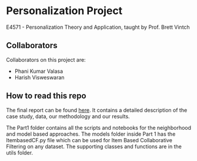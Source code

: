 # Personalization Project

E4571 - Personalization Theory and Application, taught by Prof. Brett Vintch

## Collaborators
Collaborators on this project are:
* Phani Kumar Valasa
* Harish Visweswaran


## How to read this repo

The final report can be found [here](Part1/Music%20Recommender%20System%20Case%20Study%20-%20Part%201%20Report.ipynb).
It contains a detailed description of the case study, data, our methodology and our results.

The Part1 folder contains all the scripts and notebooks for the neighborhood and model based approaches. The models folder inside Part 1 has the ItembasedCF.py file which can be used for Item Based Collaborative Filtering on any dataset. The supporting classes and functions are in the utils folder.
